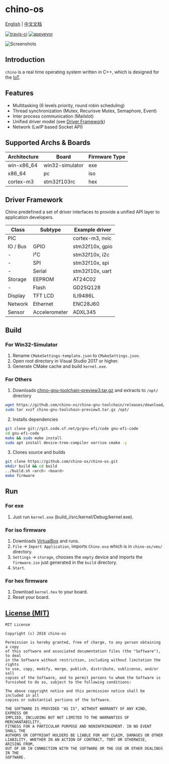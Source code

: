 chino-os
===
[English](README.md) | [中文文档](README-zh.md)

[![travis-ci](https://travis-ci.org/chino-os/chino-os.svg?branch=master)](https://travis-ci.org/chino-os/chino-os) [![appveyor](https://ci.appveyor.com/api/projects/status/ff0xqvr439d0780v?svg=true)](https://ci.appveyor.com/project/sunnycase/chino-os)

![Screenshots](screenshots/2.png)

## Introduction

`chino` is a real time operating system written in C++, which is designed for the [IoT](https://en.wikipedia.org/wiki/Internet_of_things).

## Features

- Multitasking (6 levels priority, round robin scheduling)
- Thread synchronization (Mutex, Recurisve Mutex, Semaphore, Event)
- Inter process communication (Mailslot)
- Unified driver model (see [Driver Framework](#driver-framework))
- Network (LwIP based Socket API)

## Supported Archs & Boards

Architecture  | Board           | Firmware Type |
------------- | ----------------|----------------
win-x86_64    | win32-simulator | exe           |
x86_64		  | pc			    | iso           |
cortex-m3	  | stm32f103rc     | hex           |

## Driver Framework

Chino predefined a set of driver interfaces to provide a unified API layer to application developers.

| Class         | Subtype         | Example driver  |
| ------------- | --------------- | -----------------
| PIC           |                 | cortex-m3, nvic |
| IO / Bus      | GPIO            | stm32f10x, gpio |
| -             | I²C				| stm32f10x, i2c  |
| -             | SPI             | stm32f10x, spi  |
| -             | Serial          | stm32f10x, uart |
| Storage       | EEPROM          | AT24C02         |
| -             | Flash           | GD25Q128        |
| Display       | TFT LCD         | ILI9486L        |
| Network       | Ethernet        | ENC28J60        |
| Sensor        | Accelerometer   | ADXL345         |

## Build

### For Win32-Simulator

1. Rename `CMakeSettings-template.json` to `CMakeSettings.json`.
2. Open root directory in Visual Studio 2017 or higher.
3. Generate CMake cache and build `kernel.exe`.

### For Others

1. Downloads [chino-gnu-toolchain-preview3.tar.gz](https://github.com/chino-os/chino-gnu-toolchain/releases/download/preview3/chino-gnu-toolchain-preview3.tar.gz) and extracts to `/opt/` directory
```bash
wget https://github.com/chino-os/chino-gnu-toolchain/releases/download/preview3/chino-gnu-toolchain-preview3.tar.gz
sudo tar xvzf chino-gnu-toolchain-preview3.tar.gz /opt/
```
2. Installs dependencies
```bash
git clone git://git.code.sf.net/p/gnu-efi/code gnu-efi-code
cd gnu-efi-code
make && sudo make install
sudo apt install device-tree-compiler xorriso cmake -y
```
3. Clones source and builds
```bash
git clone https://github.com/chino-os/chino-os.git
mkdir build && cd build
../build.sh <arch> <board>
make firmware
```

## Run

### For exe
1. Just run `kernel.exe` (build_i/src/kernel/Debug/kernel.exe).

### For iso firmware
1. Downloads [VirtualBox](https://www.virtualbox.org/wiki/Downloads) and runs.
2. `File` -> `Import Application`, imports `Chino.ova` which is in `chino-os/vms/` directory.
3. `Settings` -> `storage`, chooses the `empty` device and imports the `firmware.iso` just generated in the `build` directory.
4. `Start`.

### For hex firmware
1. Download `kernel.hex` to your board.
2. Reset your board.

## [License (MIT)](https://raw.githubusercontent.com/chino-os/chino-os/master/LICENSE)

	MIT License

	Copyright (c) 2018 chino-os

	Permission is hereby granted, free of charge, to any person obtaining a copy
	of this software and associated documentation files (the "Software"), to deal
	in the Software without restriction, including without limitation the rights
	to use, copy, modify, merge, publish, distribute, sublicense, and/or sell
	copies of the Software, and to permit persons to whom the Software is
	furnished to do so, subject to the following conditions:

	The above copyright notice and this permission notice shall be included in all
	copies or substantial portions of the Software.

	THE SOFTWARE IS PROVIDED "AS IS", WITHOUT WARRANTY OF ANY KIND, EXPRESS OR
	IMPLIED, INCLUDING BUT NOT LIMITED TO THE WARRANTIES OF MERCHANTABILITY,
	FITNESS FOR A PARTICULAR PURPOSE AND NONINFRINGEMENT. IN NO EVENT SHALL THE
	AUTHORS OR COPYRIGHT HOLDERS BE LIABLE FOR ANY CLAIM, DAMAGES OR OTHER
	LIABILITY, WHETHER IN AN ACTION OF CONTRACT, TORT OR OTHERWISE, ARISING FROM,
	OUT OF OR IN CONNECTION WITH THE SOFTWARE OR THE USE OR OTHER DEALINGS IN THE
	SOFTWARE.

